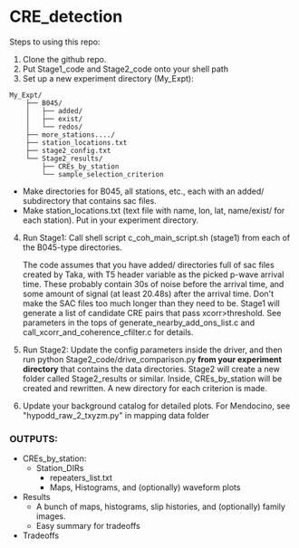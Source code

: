 # CRE_detection

Steps to using this repo:
1. Clone the github repo. 
2. Put Stage1_code and Stage2_code onto your shell path
3. Set up a new experiment directory (My_Expt):

```
My_Expt/
    ├── B045/
    │   ├── added/
    │   ├── exist/    
    │   └── redos/    
    ├── more_stations..../    
    ├── station_locations.txt  
    ├── stage2_config.txt        
    └── Stage2_results/    
        ├── CREs_by_station
        └── sample_selection_criterion    
```

* Make directories for B045, all stations, etc., each with an added/ subdirectory that contains sac files. 
* Make station_locations.txt (text file with name, lon, lat, name/exist/ for each station). Put in your experiment directory.

4. Run Stage1: 
    Call shell script c_coh_main_script.sh (stage1) from each of the B045-type directories. 
    
    The code assumes that you have added/ directories full of sac files created by Taka, with T5 header variable as the picked p-wave arrival time. 
These probably contain 30s of noise before the arrival time, and some amount of signal (at least 20.48s) after the arrival time. 
Don't make the SAC files too much longer than they need to be. 
Stage1 will generate a list of candidate CRE pairs that pass xcorr>threshold. 
See parameters in the tops of generate_nearby_add_ons_list.c and call_xcorr_and_coherence_cfilter.c for details. 


5. Run Stage2: 
Update the config parameters inside the driver, and then run python Stage2_code/drive_comparison.py **from your experiment directory** that contains the data directories. Stage2 will create a new folder called Stage2_results or similar. Inside, CREs_by_station will be created and rewritten. 
A new directory for each criterion is made. 


6. Update your background catalog for detailed plots.  For Mendocino, see "hypodd_raw_2_txyzm.py" in mapping data folder 


### OUTPUTS:
* CREs_by_station:
  * Station_DIRs
    * repeaters_list.txt
    * Maps, Histograms, and (optionally) waveform plots
* Results
  * A bunch of maps, histograms, slip histories, and (optionally) family images. 
  * Easy summary for tradeoffs
* Tradeoffs

